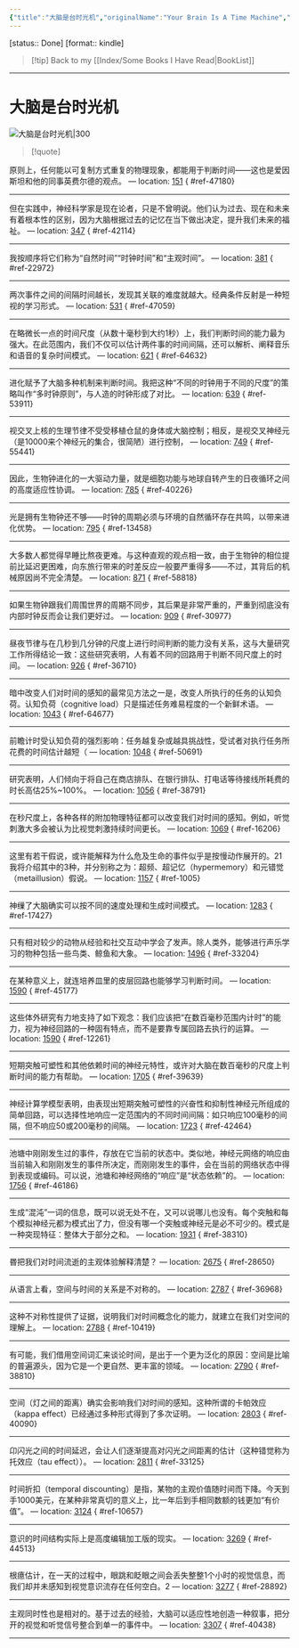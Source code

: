 ```yaml
---
{"title":"大脑是台时光机","originalName":"Your Brain Is A Time Machine","author":"美迪恩?博南诺Dean Buonomano著","transAuthor":"闾佳","publisher":"机械工业出版社","rating":7.9,"RelatedBooks":"大脑传,对话意识,时间重生,意识的宇宙（重译版）,脑与意识,笛卡尔的错误,人人都该懂的脑科学,复杂性思维：物质、精神和人类的计...,湖畔遐思,脑与数学","ISBN":9787111645283,"type":"ReadNote","link":"https://book.douban.com/subject/35034315","cover":"https://img9.doubanio.com/view/subject/l/public/s33621269.jpg","pages":256,"publishDate":"2020-5","EndDate":"2021-03-23","alias":null,"pageprogress":null,"banner_icon":"📖","banner":"https://img9.doubanio.com/view/subject/l/public/s33621269.jpg","dg-publish":true,"permalink":"/BookNotes/大脑是台时光机/","dgPassFrontmatter":true,"noteIcon":""}
---
```


[status:: Done]
[format:: kindle]

>[!tip] Back to my [[Index/Some Books I Have Read\|BookList]]

---
# 大脑是台时光机

![大脑是台时光机|300](https://img9.doubanio.com/view/subject/l/public/s33621269.jpg)

>[!quote]

原则上，任何能以可复制方式重复的物理现象，都能用于判断时间——这也是爱因斯坦和他的同事英费尔德的观点。 — location: [151]()
{ #ref-47180}


---
但在实践中，神经科学家是现在论者，只是不曾明说。他们认为过去、现在和未来有着根本性的区别，因为大脑根据过去的记忆在当下做出决定，提升我们未来的福祉。 — location: [347]()
{ #ref-42114}


---
我按顺序将它们称为“自然时间”“时钟时间”和“主观时间”。 — location: [381]()
{ #ref-22972}


---
两次事件之间的间隔时间越长，发现其关联的难度就越大。经典条件反射是一种短视的学习形式。 — location: [531]()
{ #ref-47059}


---
在略微长一点的时间尺度（从数十毫秒到大约1秒）上，我们判断时间的能力最为强大。在此范围内，我们不仅可以估计两件事的时间间隔，还可以解析、阐释音乐和语音的复杂时间模式。 — location: [621]()
{ #ref-64632}


---
进化赋予了大脑多种机制来判断时间。我把这种“不同的时钟用于不同的尺度”的策略叫作“多时钟原则”，与人造的时钟形成了对比。 — location: [639]()
{ #ref-53911}


---
视交叉上核的生理节律不受受移植仓鼠的身体或大脑控制；相反，是视交叉神经元（是10000来个神经元的集合，很简陋）进行控制， — location: [749]()
{ #ref-55441}


---
因此，生物钟进化的一大驱动力量，就是细胞功能与地球自转产生的日夜循环之间的高度适应性协调。 — location: [785]()
{ #ref-40226}


---
光是拥有生物钟还不够——时钟的周期必须与环境的自然循环存在共鸣，以带来进化优势。 — location: [795]()
{ #ref-13458}


---
大多数人都觉得早睡比熬夜更难。与这种直观的观点相一致，由于生物钟的相位提前比延迟更困难，向东旅行带来的时差反应一般要严重得多——不过，其背后的机械原因尚不完全清楚。 — location: [871]()
{ #ref-58818}


---
如果生物钟跟我们周围世界的周期不同步，其后果是非常严重的，严重到彻底没有内部时钟反而会让我们更好过。 — location: [909]()
{ #ref-30977}


---
昼夜节律与在几秒到几分钟的尺度上进行时间判断的能力没有关系，这与大量研究工作所得结论一致：这些研究表明，人有着不同的回路用于判断不同尺度上的时间。 — location: [926]()
{ #ref-36710}


---
暗中改变人们对时间的感知的最常见方法之一是，改变人所执行的任务的认知负荷。认知负荷（cognitive load）只是描述任务难易程度的一个新鲜术语。 — location: [1043]()
{ #ref-64677}


---
前瞻计时受认知负荷的强烈影响：任务越复杂或越具挑战性，受试者对执行任务所花费的时间估计越短（ — location: [1048]()
{ #ref-50691}


---
研究表明，人们倾向于将自己在商店排队、在银行排队、打电话等待接线所耗费的时长高估25%~100%。 — location: [1056]()
{ #ref-38791}


---
在秒尺度上，各种各样的附加物理特征都可以改变我们对时间的感知。例如，听觉刺激大多会被认为比视觉刺激持续时间更长。 — location: [1069]()
{ #ref-16206}


---
这里有若干假说，或许能解释为什么危及生命的事件似乎是按慢动作展开的。21我将介绍其中的3种，并分别称之为：超频、超记忆（hypermemory）和元错觉（metaillusion）假说。 — location: [1157]()
{ #ref-1005}


---
神缫了大脑确实可以按不同的速度处理和生成时间模式。 — location: [1283]()
{ #ref-17427}


---
只有相对较少的动物从经验和社交互动中学会了发声。除人类外，能够进行声乐学习的物种包括一些鸟类、鲸鱼和大象。 — location: [1496]()
{ #ref-33204}


---
在某种意义上，就连培养皿里的皮层回路也能够学习判断时间。 — location: [1590]()
{ #ref-45177}


---
这些体外研究有力地支持了如下观念：我们应该把“在数百毫秒范围内计时”的能力，视为神经回路的一种固有特点，而不是要靠专属回路去执行的运算。 — location: [1590]()
{ #ref-12261}


---
短期突触可塑性和其他依赖时间的神经元特性，或许对大脑在数百毫秒的尺度上判断时间的能力有帮助。 — location: [1705]()
{ #ref-39639}


---
神经计算学模型表明，由表现出短期突触可塑性的兴奋性和抑制性神经元所组成的简单回路，可以选择性地响应一定范围内的不同时间间隔：如只响应100毫秒的间隔，但不响应50或200毫秒的间隔。 — location: [1723]()
{ #ref-42464}


---
池塘中刚刚发生过的事件，存放在它当前的状态中。类似地，神经元网络的响应由当前输入和刚刚发生的事件所决定，而刚刚发生的事件，会在当前的网络状态中得到表现或编码。可以说，池塘和神经网络的“响应”是“状态依赖”的。 — location: [1756]()
{ #ref-46186}


---
生成“混沌”一词的信息，既可以说无处不在，又可以说哪儿也没有。每个突触和每个模拟神经元都为模式出了力，但没有哪一个突触或神经元是必不可少的。模式是一种突现特征：整体大于部分之和。 — location: [1931]()
{ #ref-38310}


---
昬把我们对时间流逝的主观体验解释清楚？ — location: [2675]()
{ #ref-28650}


---
从语言上看，空间与时间的关系是不对称的。 — location: [2787]()
{ #ref-36968}


---
这种不对称性提供了证据，说明我们对时间概念化的能力，就建立在我们对空间的理解上。 — location: [2788]()
{ #ref-10419}


---
有可能，我们借用空间词汇来谈论时间，是出于一个更为泛化的原因：空间是比喻的普遍源头，因为它是一个更自然、更丰富的领域。 — location: [2790]()
{ #ref-38810}


---
空间（灯之间的距离）确实会影响我们对时间的感知。这种所谓的卡帕效应（kappa effect）已经通过多种形式得到了多次证明。 — location: [2803]()
{ #ref-40090}


---
卬闪光之间的时间延迟，会让人们逐渐提高对闪光之间距离的估计（这种错觉称为托效应（tau effect））。 — location: [2811]()
{ #ref-33125}


---
时间折扣（temporal discounting）是指，某物的主观价值随时间而下降。今天到手1000美元，在某种非常真切的意义上，比一年后到手相同数额的钱更加“有价值”。 — location: [3124]()
{ #ref-10657}


---
意识的时间结构实际上是高度编辑加工版的现实。 — location: [3269]()
{ #ref-44513}


---
根癔估计，在一天的过程中，眼跳和眨眼之间会丢失整整1个小时的视觉信息，而我们却并未感知到视觉意识流存在任何空白。2 — location: [3277]()
{ #ref-28892}


---
主观同时性也是相对的。基于过去的经验，大脑可以适应性地创造一种叙事，把分开的视觉和听觉信号整合到单一的事件中。 — location: [3307]()
{ #ref-40438}


---

